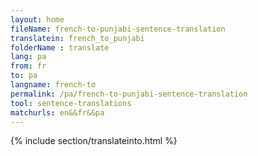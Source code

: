 ```yaml
---
layout: home
fileName: french-to-punjabi-sentence-translation
translatein: french_to_punjabi
folderName : translate
lang: pa
from: fr
to: pa
langname: french-to
permalink: /pa/french-to-punjabi-sentence-translation
tool: sentence-translations
matchurls: en&&fr&&pa
---
```

{% include section/translateinto.html %}
